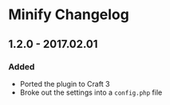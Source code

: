 # Minify Changelog

## 1.2.0 - 2017.02.01
### Added
- Ported the plugin to Craft 3
- Broke out the settings into a `config.php` file

